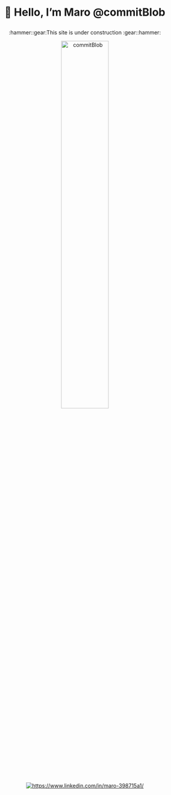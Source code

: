 # <p align="center">👋 Hello, I’m Maro @commitBlob</p>
<p align="center">:hammer::gear:This site is under construction :gear::hammer:</p>
<!-- Hey this is WIP please check it out later --->
<!---  - 👀 I’m interested in ...
:croatia:
- 🌱 I’m currently learning ...
- 💞️ I’m looking to collaborate on ...
- 📫 How to reach me ...--->

<div align="center">
    <img align="center" src="https://github-readme-stats.vercel.app/api?username=commitBlob&theme=radical&show_icons=true" alt="commitBlob" width="50%"/>
</div>
<br />
<div align="center">
    <a href="https://www.linkedin.com/in/maro-398715a1/" target="blank">
        <img align="center" src="https://img.shields.io/badge/-Maro-blue?style=flat-square&logo=Linkedin&logoColor=white&link=https://www.linkedin.com/in/maro-398715a1/" alt="https://www.linkedin.com/in/maro-398715a1/" />
    </a>
</div>



